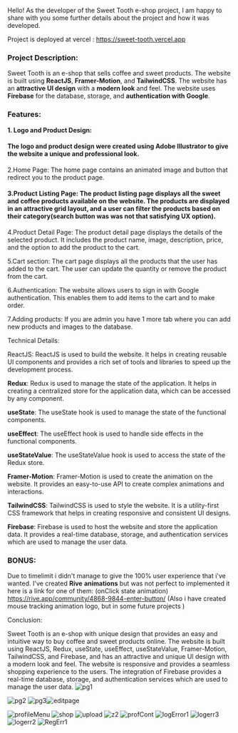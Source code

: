 Hello! As the developer of the Sweet Tooth e-shop project, I am happy to share with you some further details about the project and how it was developed.
 
 Project is deployed at vercel : https://sweet-tooth.vercel.app

### Project Description:

Sweet Tooth is an e-shop that sells coffee and sweet products. The website is built using **ReactJS**, **Framer-Motion**, and **TailwindCSS**. The website has an **attractive UI design** with a **modern look** and feel. The website uses **Firebase** for the database, storage, and **authentication with Google**.

### Features:

**1. Logo and Product Design:**
#### The logo and product design were created using Adobe Illustrator to give the website a unique and professional look.

2.Home Page: The home page contains an animated image and button that redirect you to the product page.

#### 3.Product Listing Page: The product listing page displays all the sweet and coffee products available on the website. The products are displayed in an attractive grid layout, and a user can filter the products based on their category(search button was was not that satisfying UX option).

4.Product Detail Page: The product detail page displays the details of the selected product. It includes the product name, image, description, price, and the option to add the product to the cart.

5.Cart section: The cart page displays all the products that the user has added to the cart. The user can update the quantity or remove the product from the cart.

6.Authentication: The website allows users to sign in with Google authentication. This enables them to add items to the cart and to make order.

7.Adding products: If you are admin you have 1 more tab where you can add new products and images to the database.

Technical Details:

ReactJS: ReactJS is used to build the website. It helps in creating reusable UI components and provides a rich set of tools and libraries to speed up the development process.

**Redux**: Redux is used to manage the state of the application. It helps in creating a centralized store for the application data, which can be accessed by any component.

**useState**: The useState hook is used to manage the state of the functional components.

**useEffect**: The useEffect hook is used to handle side effects in the functional components.

**useStateValue**: The useStateValue hook is used to access the state of the Redux store.

**Framer-Motion**: Framer-Motion is used to create the animation on the website. It provides an easy-to-use API to create complex animations and interactions.

**TailwindCSS**: TailwindCSS is used to style the website. It is a utility-first CSS framework that helps in creating responsive and consistent UI designs.

**Firebase**: Firebase is used to host the website and store the application data. It provides a real-time database, storage, and authentication services which are used to manage the user data.

### **BONUS**:

Due to timelimit i didn't manage to give the 100% user experience that i've wanted.
I've created **Rive** **animations** but was not perfect to implemented it here is a link for one of them:
(onClick state animation)
https://rive.app/community/4868-9844-enter-button/
(Also i have created mouse tracking animation logo, but in some future projects )



Conclusion:

Sweet Tooth is an e-shop with unique design that provides an easy and intuitive way to buy coffee and sweet products online. The website is built using ReactJS, Redux, useState, useEffect, useStateValue, Framer-Motion, TailwindCSS, and Firebase, and has an attractive and unique UI design with a modern look and feel. The website is responsive and provides a seamless shopping experience to the users. The integration of Firebase  provides a real-time database, storage, and authentication services which are used to manage the user data.
![pg1](https://user-images.githubusercontent.com/104060829/230747312-76055cb8-43c7-4532-b98b-6b96753d1d9c.JPG)

![pg2](https://user-images.githubusercontent.com/104060829/230747301-f74e5b1e-9ae6-40a6-9ada-f84a0ec057f2.JPG)
![pg3](https://user-images.githubusercontent.com/104060829/230747303-de6056f6-1e01-4d5c-81cc-caecd1bdf0c1.JPG)![editpage](https://user-images.githubusercontent.com/104060829/232702213-39e8118c-8596-4636-903e-1f517bd99c89.PNG)


![profileMenu](https://user-images.githubusercontent.com/104060829/232702699-3dad0bea-b6be-4ce5-b31b-0fb667dc31af.PNG)
![shop](https://user-images.githubusercontent.com/104060829/232702739-e182a6b5-4623-4e9d-b780-2dddc5de44c0.PNG)
![upload](https://user-images.githubusercontent.com/104060829/232928231-d7cca02e-ca1b-4a07-9d8d-43abae725c21.PNG)
![z2](https://user-images.githubusercontent.com/104060829/232928355-06e3f719-a61b-478e-8780-fdea7e4bcc41.PNG)
![profCont](https://user-images.githubusercontent.com/104060829/232928472-056aa4a0-c200-47c5-95bd-56a15f3d559f.PNG)
![logError1](https://user-images.githubusercontent.com/104060829/232928812-644ca2f1-5b79-4ab7-8a98-a705921866da.PNG)
![logerr3](https://user-images.githubusercontent.com/104060829/232928817-7e8bcaa2-865f-445a-8534-c7b3a5619034.PNG)
![logerr2](https://user-images.githubusercontent.com/104060829/232928825-5c0145c5-6f93-4c83-a1ab-7bf46f4ebdad.PNG)
![RegErr1](https://user-images.githubusercontent.com/104060829/232928840-aa77e582-3161-42ea-b8ce-504e72bd8714.PNG)
